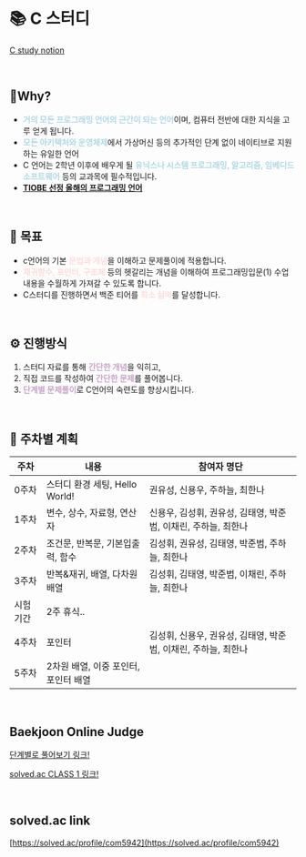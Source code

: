 # 📚 C 스터디

[C study notion](https://www.notion.so/C-5c114572ad5243e89e880d06b72a7462?pvs=4)

<br/>

## 🤔Why?

- <span style="color: rgba(173, 216, 230, 1);">**거의 모든 프로그래밍 언어의 근간이 되는 언어**</span>이며, 컴퓨터 전반에 대한 지식을 고루 얻게 됩니다.
- <span style="color: rgba(173, 216, 230, 1);">**모든 아키텍처와 운영체제**</span>에서 가상머신 등의 추가적인 단계 없이 네이티브로 지원하는 유일한 언어
- C 언어는 2학년 이후에 배우게 될 <span style="color: rgba(173, 216, 230, 1);">**유닉스나 시스템 프로그래밍, 알고리즘, 임베디드 소프트웨어**</span> 등의 교과목에 필수적입니다.
- **[TIOBE 선정 올해의 프로그래밍 언어](https://www.tiobe.com/tiobe-index/)**

<br/>

## 📌 목표
- c언어의 기본 <span style="color: rgba(255, 204, 204, 0.7);">**문법과 개념**</span>을 이해하고 문제풀이에 적용합니다.
- <span style="color: rgba(255, 204, 204, 0.7);">**재귀함수, 포인터, 구조체**</span> 등의 헷갈리는 개념을 이해하여 프로그래밍입문(1) 수업 내용을 수월하게 가져갈 수 있도록 합니다.
- C스터디를 진행하면서 백준 티어를 <span style="color: rgba(255, 204, 204, 0.7);">**최소 실버**</span>를 달성합니다.

<br/>

## ⚙️ 진행방식

1. 스터디 자료를 통해 <span style="color: rgba(200, 162, 200, 1);">**간단한 개념**</span>을 익히고,
2. 직접 코드를 작성하여 <span style="color: rgba(200, 162, 200, 1);">**간단한 문제**</span>를 풀어봅니다.
3. <span style="color: rgba(200, 162, 200, 1);">**단계별 문제풀이**</span>로 C언어의 숙련도를 향상시킵니다.

<br/>

## 📜 주차별 계획

|주차|내용|참여자 명단|
|------|---|---|
|0주차|스터디 환경 세팅, Hello World!|권유성, 신용우, 주하늘, 최한나|
|1주차|변수, 상수, 자료형, 연산자|신용우, 김성휘, 권유성, 김태영, 박준범, 이채린, 주하늘, 최한나|
|2주차|조건문, 반복문, 기본입출력, 함수|김성휘, 권유성, 김태영, 박준범, 주하늘, 최한나|
|3주차|반복&재귀, 배열, 다차원 배열|김성휘, 김태영, 박준범, 이채린, 주하늘, 최한나|
|시험기간|2주 휴식..||
|4주차|포인터|김성휘, 신용우, 권유성, 김태영, 박준범, 이채린, 주하늘, 최한나|
|5주차|2차원 배열, 이중 포인터, 포인터 배열||

<br/>

## **Baekjoon Online Judge**

[단계별로 풀어보기 링크!](https://www.acmicpc.net/step)  

[solved.ac CLASS 1 링크!](https://solved.ac/class/1/solved)

<br/>

## **solved.ac link**

[https://solved.ac/profile/com5942](https://solved.ac/profile/com5942)
